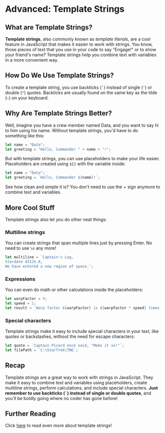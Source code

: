 # Advanced: Template Strings

## What are Template Strings?
**Template strings**, also commonly known as *template literals*, are a cool feature in JavaScript that makes it easier to work with strings. You know, those pieces of text that you use in your code to say "Engage!" or to show your friend's name? Template strings help you combine text with variables in a more convenient way.

## How Do We Use Template Strings?
To create a template string, you use backticks (`` ` ``) instead of single (`'`) or double (`"`) quotes. Backticks are usually found on the same key as the tilde (`~`) on your keyboard.

## Why Are Template Strings Better?
Well, imagine you have a crew member named Data, and you want to say hi to him using his name. Without template strings, you'd have to do something like this:

```javascript
let name = "Data";
let greeting = "Hello, Commander " + name + "!";
```

But with template strings, you can use placeholders to make your life easier. Placeholders are created using `${}` with the variable inside:

```javascript
let name = "Data";
let greeting = `Hello, Commander ${name}!`;
```

See how clean and simple it is? You don't need to use the + sign anymore to combine text and variables.

## More Cool Stuff
Template strings also let you do other neat things:

### Multiline strings
You can create strings that span multiple lines just by pressing Enter. No need to use `\n` any more!

```javascript
let multiline = `Captain's Log,
Stardate 43125.8,
We have entered a new region of space.`;
```

### Expressions
You can even do math or other calculations inside the placeholders:

```javascript
let warpFactor = 9;
let speed = 2;
let result = `Warp factor ${warpFactor} is ${warpFactor * speed} times faster than warp factor ${speed}.`;
```

### Special characters
Template strings make it easy to include special characters in your text, like quotes or backslashes, without the need for escape characters:

```javascript
let quote = `Captain Picard once said, "Make it so!"`;
let filePath = `C:\StarTrek\TNG`;
```

## Recap
Template strings are a great way to work with strings in JavaScript. They make it easy to combine text and variables using placeholders, create multiline strings, perform calculations, and include special characters. **Just remember to use backticks (`` ` ``) instead of single or double quotes**, and you'll be boldly going where no coder has gone before!

## Further Reading
Click [here](https://developer.chrome.com/blog/es6-template-strings/) to read even more about template strings!